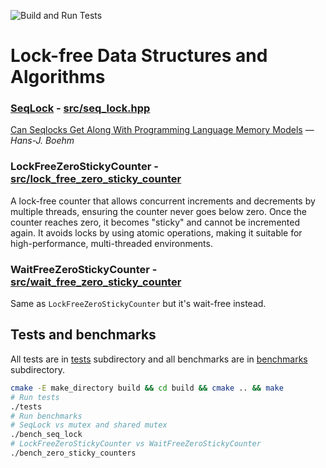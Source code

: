  ![Build and Run Tests](https://github.com/olearczuk/lock-free-cpp/actions/workflows/build_run_tests.yml/badge.svg?branch=main)
 # Lock-free Data Structures and Algorithms
 ### [SeqLock](https://en.wikipedia.org/wiki/Seqlock) - [src/seq_lock.hpp](src/seq_lock.hpp)
[Can Seqlocks Get Along With Programming Language Memory Models](https://web.archive.org/web/20210506174408/https://www.hpl.hp.com/techreports/2012/HPL-2012-68.pdf) — *Hans-J. Boehm*
 ### LockFreeZeroStickyCounter - [src/lock_free_zero_sticky_counter](src/lock_free_zero_sticky_counter)
A lock-free counter that allows concurrent increments and decrements by multiple threads, ensuring the counter never goes below zero. Once the counter reaches zero, it becomes "sticky" and cannot be incremented again. It avoids locks by using atomic operations, making it suitable for high-performance, multi-threaded environments.
 ### WaitFreeZeroStickyCounter - [src/wait_free_zero_sticky_counter](src/wait_free_zero_sticky_counter)
 Same as `LockFreeZeroStickyCounter` but it's wait-free instead.

## Tests and benchmarks
All tests are in [tests](tests/) subdirectory and all benchmarks are in [benchmarks](benchmarks/) subdirectory.
```bash
cmake -E make_directory build && cd build && cmake .. && make
# Run tests
./tests
# Run benchmarks
# SeqLock vs mutex and shared mutex
./bench_seq_lock
# LockFreeZeroStickyCounter vs WaitFreeZeroStickyCounter
./bench_zero_sticky_counters
```
